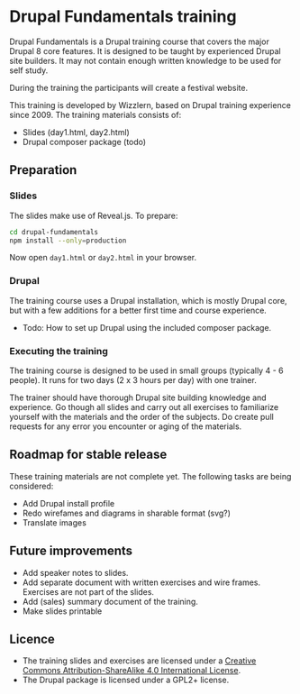 # Drupal Fundamentals training

Drupal Fundamentals is a Drupal training course that covers the major Drupal 8 core features. It is designed to be 
taught by experienced Drupal site builders. It may not contain enough written knowledge to be used for self study.

During the training the participants will create a festival website.

This training is developed by Wizzlern, based on Drupal training experience since 2009. The training materials 
consists of:

- Slides (day1.html, day2.html)
- Drupal composer package (todo)

## Preparation

### Slides
The slides make use of Reveal.js. To prepare:

```bash
cd drupal-fundamentals
npm install --only=production
```

Now open `day1.html` or `day2.html` in your browser.

### Drupal
The training course uses a Drupal installation, which is mostly Drupal core, but with a few additions for a better first
time and course experience.

- Todo: How to set up Drupal using the included composer package.

### Executing the training
The training course is designed to be used in small groups (typically 4 - 6 people). It runs for two
days (2 x 3 hours per day) with one trainer. 

The trainer should have thorough Drupal site building knowledge and experience. Go though all slides and carry out all
exercises to familiarize yourself with the materials and the order of the subjects. Do create pull requests for any
error you encounter or aging of the materials.

## Roadmap for stable release
These training materials are not complete yet. The following tasks are being considered:

- Add Drupal install profile
- Redo wirefames and diagrams in sharable format (svg?)
- Translate images

## Future improvements

- Add speaker notes to slides.
- Add separate document with written exercises and wire frames. Exercises are not part of the slides.
- Add (sales) summary document of the training.
- Make slides printable

## Licence
- The training slides and exercises are licensed under a [Creative Commons Attribution-ShareAlike 4.0 International License](https://creativecommons.org/licenses/by-sa/4.0/).
- The Drupal package is licensed under a GPL2+ license.
